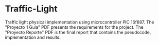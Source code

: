 # Traffic-Light

Traffic light physical implementation using microcontroller PIC 16f887.
The "Proyecto 1 Guia" PDF presents the requirements for the project.
The "Proyecto Reporte" PDF is the final report that contains the pseudocode, implementation and results.
